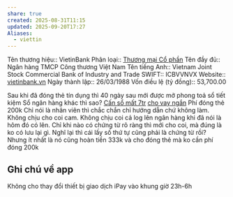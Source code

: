 ```yaml
---
share: true
created: 2025-08-31T11:15
updated: 2025-09-20T17:27
Aliases:
  - viettin
---
```

Tên thương hiệu:: VietinBank
Phân loại:: [Thương mại Cổ phần](Th%C6%B0%C6%A1ng%20m%E1%BA%A1i%20C%E1%BB%95%20ph%E1%BA%A7n.md)
Tên đầy đủ:: Ngân hàng TMCP Công thương Việt Nam
Tên tiếng Anh:: Vietnam Joint Stock Commercial Bank of Industry and Trade
SWIFT:: ICBVVNVX
Website:: [vietinbank.vn](vietinbank.vn)
Ngày thành lập:: 26/03/1988
Vốn điều lệ (tỷ đồng):: 53,700.00

Sau khi đã đóng thẻ tín dụng thì 40 ngày sau mới được mở phong toả sổ tiết kiệm
Sổ ngân hàng khác thì sao?
[Cấn sổ mất 7tr](../../../../../../Ch%E1%BB%8Dn%20s%E1%BA%A3n%20ph%E1%BA%A9m%20ph%C3%B9%20h%E1%BB%A3p/C%C3%A1c%20d%E1%BB%8Bch%20v%E1%BB%A5%20cho%20vay%20t%C3%ADn%20ch%E1%BA%A5p/Ng%C3%A2n%20h%C3%A0ng/Th%E1%BA%BB%20t%C3%ADn%20d%E1%BB%A5ng/C%E1%BA%A5n%20s%E1%BB%95%20m%E1%BA%A5t%207tr.md)
[cho vay ngắn](cho%20vay%20ng%E1%BA%AFn.md)
Phí đóng thẻ 200k
Chỉ nói là nhân viên thì chắc chắn chỉ hướng dẫn chứ không làm. Không chịu cho coi cam. Không chịu coi cả log lên ngân hàng khi đã nói là hôm đó có lên. Chỉ khi nào có chứng từ rõ ràng thì mới cho coi, mà đúng là ko có lưu lại gì. Nghĩ lại thì cái lấy số thứ tự cũng phải là chứng từ rồi? Nhưng ít nhất là nó cũng hoàn tiền 333k và cho đóng thẻ mà ko cần phí đóng 200k

## Ghi chú về app
Không cho thay đổi thiết bị giao dịch iPay vào khung giờ 23h-6h 
